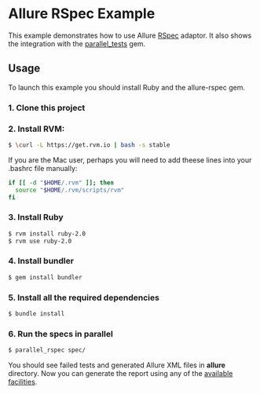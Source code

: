 # Allure RSpec Example
This example demonstrates how to use Allure [RSpec](http://rspec.info/) adaptor. It also shows the integration with the [parallel_tests](https://github.com/grosser/parallel_tests) gem.

## Usage
To launch this example you should install Ruby and the allure-rspec gem. 

### 1. Clone this project

### 2. Install RVM:

```bash
$ \curl -L https://get.rvm.io | bash -s stable
```

If you are the Mac user, perhaps you will need to add theese lines into your .bashrc file manually:

```bash
if [[ -d "$HOME/.rvm" ]]; then
  source "$HOME/.rvm/scripts/rvm"
fi
```

### 3. Install Ruby
```bash
$ rvm install ruby-2.0
$ rvm use ruby-2.0
```

### 4. Install bundler
```bash
$ gem install bundler
```

### 5. Install all the required dependencies
```bash
$ bundle install
```

### 6. Run the specs in parallel
```bash
$ parallel_rspec spec/
```
You should see failed tests and generated Allure XML files in **allure** directory. Now you can generate the report using any of the [available facilities](https://github.com/allure-framework/allure-core/wiki#generating-a-report).
